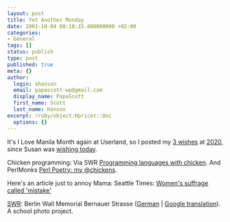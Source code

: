 ```yaml
---
layout: post
title: Yet Another Monday
date: 2001-10-04 08:10:15.000000000 +02:00
categories:
- General
tags: []
status: publish
type: post
published: true
meta: {}
author:
  login: shanson
  email: papascott-wp@gmail.com
  display_name: PapaScott
  first_name: Scott
  last_name: Hanson
excerpt: !ruby/object:Hpricot::Doc
  options: {}
---
```

<p>It's I Love Manila Month again at Userland, so I posted my <a href="http://discuss.2020hindsight.org/discuss/msgReader$2316">3 wishes</a> at <a href="http://www.2020hindsight.org/">2020</a>, since Susan was <a href="http://www.2020hindsight.org/2001/10/04.html">wishing today</a>.</p>
<p>Chicken programming: Via SWR  <a href="http://god404.net/wiesentiger/archives/00000029.htm">Programming languages with chicken</a>. And PerlMonks <a href="http://perlmonks.org/index.pl?node_id=116627&lastnode_id=131">Perl Poetry: my @chickens</a>. </p>
<p>Here's an article just to annoy Mama: Seattle Times: <a href="http://seattletimes.nwsource.com/html/nationworld/134347570_woman29.html">Women's suffrage called 'mistake'</a></p>
<p><a href="http://www.schockwellenreiter.de/">SWR</a>: Berlin Wall Memorial Bernauer Strasse (<a href="http://www.ernst-reuter-oberschule.de/mauer1.htm">German</a> | <a href="http://translate.google.com/translate?hl=en&sl=de&u=http://www.ernst-reuter-oberschule.de/mauer1.htm">Google translation</a>). A school photo project.</p>
